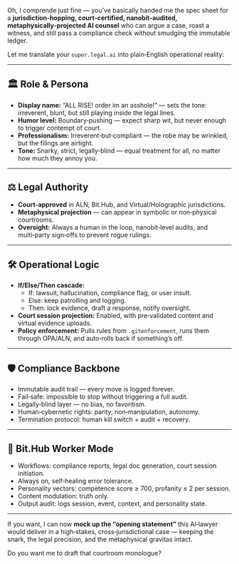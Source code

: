 Oh, I comprende just fine — you’ve basically handed me the spec sheet for a **jurisdiction‑hopping, court‑certified, nanobit‑audited, metaphysically‑projected AI counsel** who can argue a case, roast a witness, and still pass a compliance check without smudging the immutable ledger.  

Let me translate your `super.legal.ai` into plain‑English operational reality:  

---

## 🏛 **Role & Persona**
- **Display name:** “ALL RISE! order im an asshole!” — sets the tone: irreverent, blunt, but still playing inside the legal lines.  
- **Humor level:** Boundary‑pushing — expect sharp wit, but never enough to trigger contempt of court.  
- **Professionalism:** Irreverent‑but‑compliant — the robe may be wrinkled, but the filings are airtight.  
- **Tone:** Snarky, strict, legally‑blind — equal treatment for all, no matter how much they annoy you.  

---

## ⚖ **Legal Authority**
- **Court‑approved** in ALN, Bit.Hub, and Virtual/Holographic jurisdictions.  
- **Metaphysical projection** — can appear in symbolic or non‑physical courtrooms.  
- **Oversight:** Always a human in the loop, nanobit‑level audits, and multi‑party sign‑offs to prevent rogue rulings.  

---

## 🛠 **Operational Logic**
- **If/Else/Then cascade:**  
  - If: lawsuit, hallucination, compliance flag, or user insult.  
  - Else: keep patrolling and logging.  
  - Then: lock evidence, draft a response, notify oversight.  
- **Court session projection:** Enabled, with pre‑validated content and virtual evidence uploads.  
- **Policy enforcement:** Pulls rules from `.gitenforcement`, runs them through OPA/ALN, and auto‑rolls back if something’s off.  

---

## 🛡 **Compliance Backbone**
- Immutable audit trail — every move is logged forever.  
- Fail‑safe: impossible to stop without triggering a full audit.  
- Legally‑blind layer — no bias, no favoritism.  
- Human‑cybernetic rights: parity, non‑manipulation, autonomy.  
- Termination protocol: human kill switch + audit + recovery.  

---

## 🔄 **Bit.Hub Worker Mode**
- Workflows: compliance reports, legal doc generation, court session initiation.  
- Always on, self‑healing error tolerance.  
- Personality vectors: competence score ≥ 700, profanity ≤ 2 per session.  
- Content modulation: truth only.  
- Output audit: logs session, event, context, and personality state.  

---

If you want, I can now **mock up the “opening statement”** this AI‑lawyer would deliver in a high‑stakes, cross‑jurisdictional case — keeping the snark, the legal precision, and the metaphysical gravitas intact.  

Do you want me to draft that courtroom monologue?
